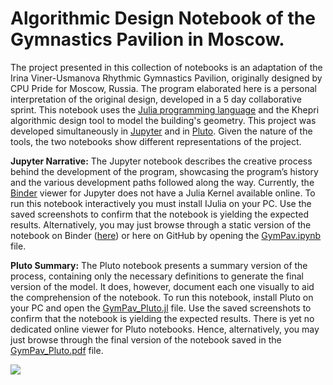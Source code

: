 # Algorithmic Design Notebook of the Gymnastics Pavilion in Moscow.

The project presented in this collection of notebooks is an adaptation of the Irina Viner-Usmanova Rhythmic Gymnastics Pavilion, originally designed by CPU Pride for Moscow, Russia. The program elaborated here is a personal interpretation of the original design, developed in a 5 day collaborative sprint. This notebook uses the [Julia programming language](https://julialang.org/) and the Khepri algorithmic design tool to model the building's geometry.
This project was developed simultaneously in [Jupyter](https://jupyter.org/) and in [Pluto]( https://github.com/fonsp/Pluto.jl). Given the nature of the tools, the two notebooks show different representations of the project. 

__Jupyter Narrative:__
The Jupyter notebook describes the creative process behind the development of the program, showcasing the program’s history and the various development paths followed along the way. Currently, the [Binder](https://mybinder.org/) viewer for Jupyter does not have a Julia Kernel available online. To run this notebook interactively you must install IJulia on your PC. Use the saved screenshots to confirm that the notebook is yielding the expected results. Alternatively, you may just browse through a static version of the notebook on Binder ([here](https://nbviewer.jupyter.org/github/KhepriNotebook/GymnasticsPavilion_Moscow/blob/master/GymPav.ipynb)) or here on GitHub by opening the [GymPav.ipynb](https://github.com/KhepriNotebook/GymnasticsPavilion_Moscow/blob/master/GymPav.ipynb) file.

__Pluto Summary:__
The Pluto notebook presents a summary version of the process, containing only the necessary definitions to generate the final version of the model. It does, however, document each one visually to aid the comprehension of the notebook. To run this notebook, install Pluto on your PC and open the [GymPav_Pluto.jl](https://github.com/KhepriNotebook/GymnasticsPavilion_Moscow/blob/master/GymPav_Pluto.jl) file. Use the saved screenshots to confirm that the notebook is yielding the expected results. There is yet no dedicated online viewer for Pluto notebooks. Hence, alternatively, you may just browse through the final version of the notebook saved in the [GymPav_Pluto.pdf](https://github.com/KhepriNotebook/GymnasticsPavilion_Moscow/blob/master/GymPav_Pluto.pdf) file.

![](Plots/pav1.png)
